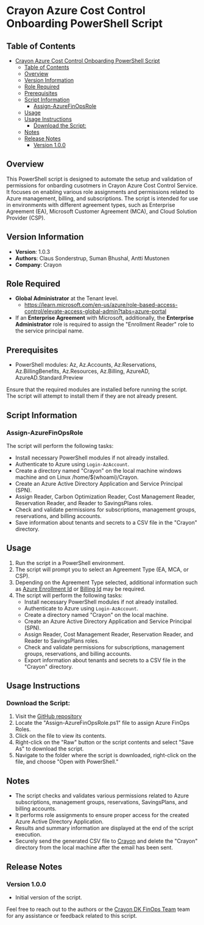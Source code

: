 # Crayon Azure Cost Control Onboarding PowerShell Script

## Table of Contents

- [Crayon Azure Cost Control Onboarding PowerShell Script](#crayon-azure-cost-control-onboarding-powershell-script)
  - [Table of Contents](#table-of-contents)
  - [Overview](#overview)
  - [Version Information](#version-information)
  - [Role Required](#role-required)
  - [Prerequisites](#prerequisites)
  - [Script Information](#script-information)
    - [Assign-AzureFinOpsRole](#assign-azurefinopsrole)
  - [Usage](#usage)
  - [Usage Instructions](#usage-instructions)
    - [Download the Script:](#download-the-script)
  - [Notes](#notes)
  - [Release Notes](#release-notes)
    - [Version 1.0.0](#version-100)

## Overview

This PowerShell script is designed to automate the setup and validation of permissions for onbarding cusotmers in Crayon Azure Cost Control Service. It focuses on enabling various role assignments and permissions related to Azure management, billing, and subscriptions. The script is intended for use in environments with different agreement types, such as Enterprise Agreement (EA), Microsoft Customer Agreement (MCA), and Cloud Solution Provider (CSP).

## Version Information

- **Version**: 1.0.3
- **Authors**: Claus Sonderstrup, Suman Bhushal, Antti Mustonen
- **Company**: Crayon

## Role Required
- **Global Administrator** at the Tenant level.
  - https://learn.microsoft.com/en-us/azure/role-based-access-control/elevate-access-global-admin?tabs=azure-portal
- If an **Enterprise Agreement** with Microsoft, additionally, the **Enterprise Administrator** role is required to assign the "Enrollment Reader" role to the service principal name.


## Prerequisites

- PowerShell modules: Az, Az.Accounts, Az.Reservations, Az.BillingBenefits, Az.Resources, Az.Billing, AzureAD, AzureAD.Standard.Preview

Ensure that the required modules are installed before running the script. The script will attempt to install them if they are not already present.

## Script Information
### Assign-AzureFinOpsRole
The script will perform the following tasks:
   - Install necessary PowerShell modules if not already installed.
   - Authenticate to Azure using `Login-AzAccount`.
   - Create a directory named "Crayon" on the local machine windows machine and on Linux /home/$(whoami)/Crayon. 
   - Create an Azure Active Directory Application and Service Principal (SPN).
   - Assign Reader, Carbon Optimization Reader, Cost Management Reader, Reservation Reader, and Reader to SavingsPlans roles.
   - Check and validate permissions for subscriptions, management groups, reservations, and billing accounts.
   - Save information about tenants and secrets to a CSV file in the "Crayon" directory.

## Usage

1. Run the script in a PowerShell environment.
2. The script will prompt you to select an Agreement Type (EA, MCA, or CSP).
3. Depending on the Agreement Type selected, additional information such as [Azure Enrollment Id](https://learn.microsoft.com/en-us/azure/cost-management-billing/manage/direct-ea-administration#view-enrollment-details) or [Billing Id](https://learn.microsoft.com/en-us/azure/cost-management-billing/manage/direct-ea-administration#to-select-a-billing-scope) may be required.
4. The script will perform the following tasks:
   - Install necessary PowerShell modules if not already installed.
   - Authenticate to Azure using `Login-AzAccount`.
   - Create a directory named "Crayon" on the local machine.
   - Create an Azure Active Directory Application and Service Principal (SPN).
   - Assign Reader, Cost Management Reader, Reservation Reader, and Reader to SavingsPlans roles.
   - Check and validate permissions for subscriptions, management groups, reservations, and billing accounts.
   - Export information about tenants and secrets to a CSV file in the "Crayon" directory.


## Usage Instructions
### Download the Script:

1. Visit the [GitHub repository](https://github.com/CrayonCustomers/azure-cost-control/)
2. Locate the "Assign-AzureFinOpsRole.ps1" file to assign Azure FinOps Roles.
3. Click on the file to view its contents.
4. Right-click on the "Raw" button or the script contents and select "Save As" to download the script.
5. Navigate to the folder where the script is downloaded, right-click on the file, and choose "Open with PowerShell."


## Notes

- The script checks and validates various permissions related to Azure subscriptions, management groups, reservations, SavingsPlans, and billing accounts.
- It performs role assignments to ensure proper access for the created Azure Active Directory Application.
- Results and summary information are displayed at the end of the script execution.
- Securely send the generated CSV file to [Crayon](mailto:finops.dk@crayon.com) and delete the "Crayon" directory from the local machine after the email has been sent.

## Release Notes

### Version 1.0.0
- Initial version of the script.

Feel free to reach out to the authors or the [Crayon DK FinOps Team](finops.dk@crayon.com) team for any assistance or feedback related to this script.